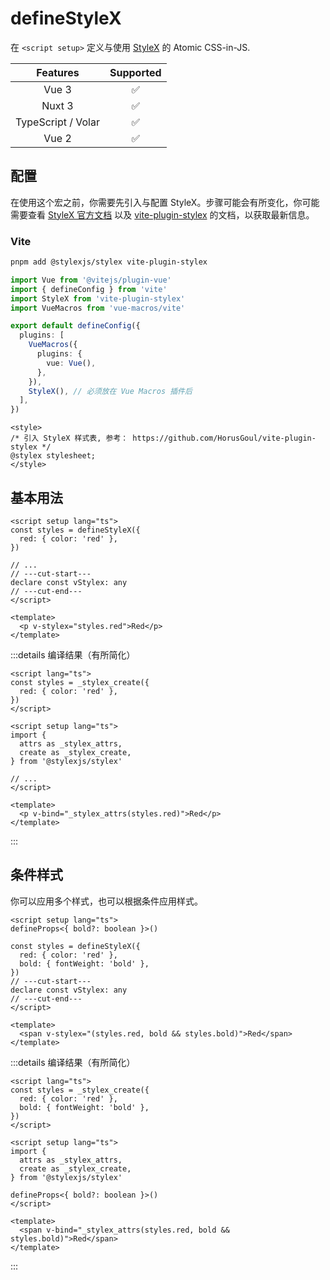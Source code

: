 # defineStyleX <PackageVersion name="@vue-macros/define-stylex" />

<StabilityLevel level="experimental" />

在 `<script setup>` 定义与使用 [StyleX](https://stylexjs.com/) 的 Atomic CSS-in-JS.

|      Features      |     Supported      |
| :----------------: | :----------------: |
|       Vue 3        | :white_check_mark: |
|       Nuxt 3       | :white_check_mark: |
| TypeScript / Volar | :white_check_mark: |
|       Vue 2        | :white_check_mark: |

## 配置

在使用这个宏之前，你需要先引入与配置 StyleX。步骤可能会有所变化，你可能需要查看 [StyleX 官方文档](https://stylexjs.com/) 以及 [vite-plugin-stylex](https://github.com/HorusGoul/vite-plugin-stylex) 的文档，以获取最新信息。

### Vite

```sh
pnpm add @stylexjs/stylex vite-plugin-stylex
```

```ts [vite.config.ts] {4,13}
import Vue from '@vitejs/plugin-vue'
import { defineConfig } from 'vite'
import StyleX from 'vite-plugin-stylex'
import VueMacros from 'vue-macros/vite'

export default defineConfig({
  plugins: [
    VueMacros({
      plugins: {
        vue: Vue(),
      },
    }),
    StyleX(), // 必须放在 Vue Macros 插件后
  ],
})
```

```vue [App.vue] {2-3}
<style>
/* 引入 StyleX 样式表, 参考： https://github.com/HorusGoul/vite-plugin-stylex */
@stylex stylesheet;
</style>
```

## 基本用法

```vue [App.vue] twoslash
<script setup lang="ts">
const styles = defineStyleX({
  red: { color: 'red' },
})

// ...
// ---cut-start---
declare const vStylex: any
// ---cut-end---
</script>

<template>
  <p v-stylex="styles.red">Red</p>
</template>
```

:::details 编译结果（有所简化）

```vue [App.vue] twoslash
<script lang="ts">
const styles = _stylex_create({
  red: { color: 'red' },
})
</script>

<script setup lang="ts">
import {
  attrs as _stylex_attrs,
  create as _stylex_create,
} from '@stylexjs/stylex'

// ...
</script>

<template>
  <p v-bind="_stylex_attrs(styles.red)">Red</p>
</template>
```

:::

## 条件样式

你可以应用多个样式，也可以根据条件应用样式。

```vue [App.vue] twoslash
<script setup lang="ts">
defineProps<{ bold?: boolean }>()

const styles = defineStyleX({
  red: { color: 'red' },
  bold: { fontWeight: 'bold' },
})
// ---cut-start---
declare const vStylex: any
// ---cut-end---
</script>

<template>
  <span v-stylex="(styles.red, bold && styles.bold)">Red</span>
</template>
```

:::details 编译结果（有所简化）

```vue [App.vue] twoslash
<script lang="ts">
const styles = _stylex_create({
  red: { color: 'red' },
  bold: { fontWeight: 'bold' },
})
</script>

<script setup lang="ts">
import {
  attrs as _stylex_attrs,
  create as _stylex_create,
} from '@stylexjs/stylex'

defineProps<{ bold?: boolean }>()
</script>

<template>
  <span v-bind="_stylex_attrs(styles.red, bold && styles.bold)">Red</span>
</template>
```

:::
